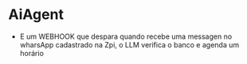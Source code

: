 # AiAgent

- E um WEBHOOK que despara quando recebe uma messagen no wharsApp cadastrado na Zpi, o LLM verifica o banco e agenda um horário
